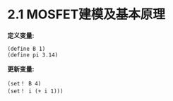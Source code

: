 # 2.1 MOSFET建模及基本原理

**定义变量:**
```scheme{.line-numbers}
(define B 1)
(define pi 3.14)
```

**更新变量:**
```scheme{.line-numbers}
(set！ B 4)
(set！ i (+ i 1)))
```